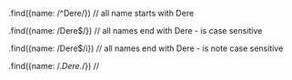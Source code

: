 .find({name: /^Dere/}) // all name starts with Dere

.find({name: /Dere$/}) // all names end with Dere - is case sensitive

.find({name: /Dere$/i}) // all names end with Dere - is note case sensitive

.find({name: /.*Dere.*/}) // 
